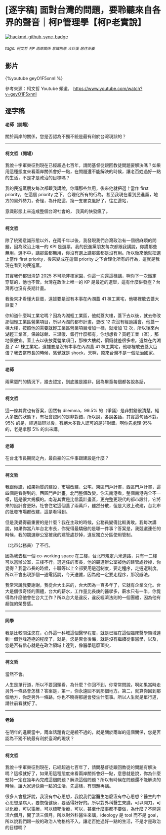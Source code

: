 # [逐字稿] 面對台灣的問題，要聆聽來自各界的聲音｜柯P管理學【柯P老實說】

[![hackmd-github-sync-badge](https://hackmd.io/kWt9Tf_gQQqH-gtvV7Xe5w/badge)](https://hackmd.io/kWt9Tf_gQQqH-gtvV7Xe5w)


###### tags: `柯文哲` `柯P` `兩岸關係` `意識形態` `大巨蛋` `居住正義`

## 影片

{%youtube geyO1F5xnnI %}

參考來源：柯文哲 Youtube 頻道， https://www.youtube.com/watch?v=geyO1F5xnnI


## 逐字稿

#### 老師（開場）

關於兩岸的關係，您是否認為不獨不統是最有利於台灣現狀的？

---

#### 柯文哲（開場）

我說十字軍東征到現在已經超過七百年，請問基督徒跟回教徒問題要解決嗎？如果用這種態度來看兩岸關係會好一點，在問題還不能解決的時候，讓老百姓過好一點的生活，不是才是政治的目標嗎？

我的民進黨朋友每次都跟我講說，你講那些無用，後來他就把選上當作 first priority，在這個 priority 之下，合理化所有的行為，甚至我現在看到民進黨，地方的黨外勢力，奇怪，為什麼這，換一支麥克風好了，往左邊站，

意識形態上來造成整個台灣社會的， 我真的快發瘋了。

---

#### 柯文哲

除了統獨意識形態以外，在兩千年以後，我發現我們台灣政治有一個很麻煩的問題，因為政治上唯一的 KPI 是選票，我的民進黨朋友每次都跟我講說，你講那些無用，選不中，講那些都無用，你沒有選上講那些都是沒有用。所以後來他就把選上當作 first priority，後來變成在這個 priority 之下合理化所有的行為，這就是我現在看到的民進黨。

其實我們都很清楚 2025 不可能非核家園，你這一次還這樣講，啊你下一次鐵定穿幫的，他也不管。台灣在政治上唯一的 KP 是最近的選舉，這有什麼併發症？台灣再也沒有長期計畫。

我後來才看懂大巨蛋，遠雄要是沒有本事在內湖蓋 41 棟工業宅，他哪裡敢去蓋大巨蛋？

你知道什麼叫工業宅嗎？因為內湖輕工業區，他就蓋大樓，蓋下去以後，就去修改那個輕工業區營業項目，所以內湖的都市計畫，更改 12 次沒有經過議會。他蓋一棟大樓，按照他的需要就輕工業區營業項目增加一樣，就增加 12 次，所以後來內湖輕工業區，保齡球館、三溫暖、銀行什麼都有，你想想看？買輕工業（區），那地很便宜。蓋上去以後放寛營業項目，那棟大樓就，價錢就差很多啦。遠雄在內湖蓋了 41 棟工業宅，遠雄要是沒有本事在內湖蓋 41 棟工業宅，他哪裡敢去蓋大巨蛋？我去當市長的時候，感覺就是 shock，天啊，原來台灣不是一個法治國家。

---

#### 老師

兩黨惡鬥的情況下，誰去認定，到底誰是誰非，因為畢竟每個都各說各話，

---

#### 柯文哲

這一條其實也有答案，固然有 dilemma，99.5% 的（爭議）是非對錯很清楚。絕大多數的狀態下，有社會認同的是非對錯，所以說，各說各話，其實這句話不對。95% 的是，經過論辯以後，有絕大多數人認可的是非對錯。啊你先處理 95% 的，老是拿那 5% 的出來講。

---

#### 老師

在台北市長期間之內，最自豪的三件事跟建設是什麼？

---

#### 柯文哲

我跟你講，如果物質的建設，市場改建，公宅，東區門戶計畫，西區門戶計畫，這四個是看得到的。西區門戶計畫，北門整個改變。你去南港看，整個南港完全不一樣，這是很大規模的。南港其實是比信義計畫區，更完整更現代的都市設計，它將來的設計會更好。社會住宅這個蓋了兩萬戶，雖然分散，但是大致上改建，台北市的批發市場都改建，這是看得到。

但是我覺得最重要的是什麼？我在主政的時候，公務員變得比較勇敢。我每次講說，如果你當八年台北市長，你覺得最驕傲的是哪一件事？答案是，我競選連任的時候，我的競選辦公室被我的建管處抄掉，違反獨立分區使用管制。

（北市公務員）了不行。

因為我去租一個 co-working space 在三樓，台北市規定六米道路，只有一二樓可以當辦公室，三樓不行。選連任的市長，他的競選辦公室被他的建管處抄掉，你覺得？我當市長的時候，十職等以上全部要用遴選制度，要走程序，走遴選制度。所以不會出現那個一通電話說，今天送誰，因為他一定要走程序，那沒辦法。

我常常說我要謝謝，我從台大出來的，台大因為一百多年了，它就有企業文化。台大是個很奇怪的團體，台大的薪水，工作量比長庚的醫學多，薪水只有一半，你覺得為什麼他會在台大工作？所以台大是違反，違反經濟法則的一個團體，因為他有超強的榮譽感。

---

#### 同學

我是比較關注您在，心外這一科域這個醫學程度，就是已經在這個臨床醫學領域達到一個登峰造極的程度了，就是，您是否會後悔，就是沒有繼續從事醫學，以及，您是否有信心就是在政治領域上達到，像醫學這麼頂尖，

---

#### 柯文哲

當然不會。

人生是單行道，所以不要回頭看，為什麼？你回不到，你常常問說，啊如果當時走另外一條路會怎樣？答案是，第一，你永遠回不到那個地方。第二，就算你回到那個地方，你走另外一條路，你也不曉得那邊會發生什麼事。所以人生就是單行道，請往前看就好了。

---

#### 老師

在明年的進展當中，兩岸話題肯定是繞不過的，就是關於兩岸的這個關係，您是否認為不獨不統最有利於臺灣的現狀？

---

#### 柯文哲

我說十字軍東征到現在，已經超過七百年了，請問基督徒跟回教徒的問題有解決嗎？這樣就好了，如果用這種態度來看兩岸關係會好一點，意思就是說，你為什麼堅持一定在幾年內完成這個問題？解決這個問題？所以有時候在問題還不能解決的時候，讓大家過快樂一點的生活，先這樣，有問題再講。

很多人會批評說，我沒有中心思想，我說我們當醫生怎麼沒有中心思想？醫生的中心思想是病人，要恢復健康，要活得好好的。所以對外科醫生來講，可以開刀，可以化療，可以電療，可以標靶治療，可以，甚至什麼事都不要做，為什麼？不開還活六個月，開了活三個月。所以對外科醫生來講，ideology 是 tool 而不是 goal，所以說我們跟一般的政治人物格格不入，讓老百姓過好一點的生活，不是才是政治的目標嗎？
